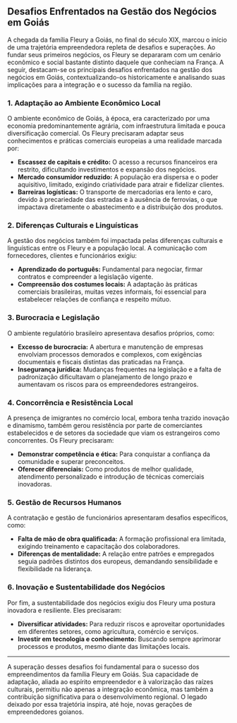 ## Desafios Enfrentados na Gestão dos Negócios em Goiás

A chegada da família Fleury a Goiás, no final do século XIX, marcou o início de uma trajetória empreendedora repleta de desafios e superações. Ao fundar seus primeiros negócios, os Fleury se depararam com um cenário econômico e social bastante distinto daquele que conheciam na França. A seguir, destacam-se os principais desafios enfrentados na gestão dos negócios em Goiás, contextualizando-os historicamente e analisando suas implicações para a integração e o sucesso da família na região.

### 1. **Adaptação ao Ambiente Econômico Local**

O ambiente econômico de Goiás, à época, era caracterizado por uma economia predominantemente agrária, com infraestrutura limitada e pouca diversificação comercial. Os Fleury precisaram adaptar seus conhecimentos e práticas comerciais europeias a uma realidade marcada por:

- **Escassez de capitais e crédito:** O acesso a recursos financeiros era restrito, dificultando investimentos e expansão dos negócios.
- **Mercado consumidor reduzido:** A população era dispersa e o poder aquisitivo, limitado, exigindo criatividade para atrair e fidelizar clientes.
- **Barreiras logísticas:** O transporte de mercadorias era lento e caro, devido à precariedade das estradas e à ausência de ferrovias, o que impactava diretamente o abastecimento e a distribuição dos produtos.

### 2. **Diferenças Culturais e Linguísticas**

A gestão dos negócios também foi impactada pelas diferenças culturais e linguísticas entre os Fleury e a população local. A comunicação com fornecedores, clientes e funcionários exigiu:

- **Aprendizado do português:** Fundamental para negociar, firmar contratos e compreender a legislação vigente.
- **Compreensão dos costumes locais:** A adaptação às práticas comerciais brasileiras, muitas vezes informais, foi essencial para estabelecer relações de confiança e respeito mútuo.

### 3. **Burocracia e Legislação**

O ambiente regulatório brasileiro apresentava desafios próprios, como:

- **Excesso de burocracia:** A abertura e manutenção de empresas envolviam processos demorados e complexos, com exigências documentais e fiscais distintas das praticadas na França.
- **Insegurança jurídica:** Mudanças frequentes na legislação e a falta de padronização dificultavam o planejamento de longo prazo e aumentavam os riscos para os empreendedores estrangeiros.

### 4. **Concorrência e Resistência Local**

A presença de imigrantes no comércio local, embora tenha trazido inovação e dinamismo, também gerou resistência por parte de comerciantes estabelecidos e de setores da sociedade que viam os estrangeiros como concorrentes. Os Fleury precisaram:

- **Demonstrar competência e ética:** Para conquistar a confiança da comunidade e superar preconceitos.
- **Oferecer diferenciais:** Como produtos de melhor qualidade, atendimento personalizado e introdução de técnicas comerciais inovadoras.

### 5. **Gestão de Recursos Humanos**

A contratação e gestão de funcionários apresentaram desafios específicos, como:

- **Falta de mão de obra qualificada:** A formação profissional era limitada, exigindo treinamento e capacitação dos colaboradores.
- **Diferenças de mentalidade:** A relação entre patrões e empregados seguia padrões distintos dos europeus, demandando sensibilidade e flexibilidade na liderança.

### 6. **Inovação e Sustentabilidade dos Negócios**

Por fim, a sustentabilidade dos negócios exigiu dos Fleury uma postura inovadora e resiliente. Eles precisaram:

- **Diversificar atividades:** Para reduzir riscos e aproveitar oportunidades em diferentes setores, como agricultura, comércio e serviços.
- **Investir em tecnologia e conhecimento:** Buscando sempre aprimorar processos e produtos, mesmo diante das limitações locais.

---

A superação desses desafios foi fundamental para o sucesso dos empreendimentos da família Fleury em Goiás. Sua capacidade de adaptação, aliada ao espírito empreendedor e à valorização das raízes culturais, permitiu não apenas a integração econômica, mas também a contribuição significativa para o desenvolvimento regional. O legado deixado por essa trajetória inspira, até hoje, novas gerações de empreendedores goianos.